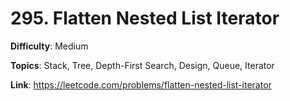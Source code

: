 # 295. Flatten Nested List Iterator

**Difficulty**: Medium

**Topics**: Stack, Tree, Depth-First Search, Design, Queue, Iterator

**Link**: https://leetcode.com/problems/flatten-nested-list-iterator
